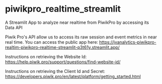 # piwikpro_realtime_streamlit
A Streamlit App to analyze near realtime from PiwikPro by accessing its Data API

Piwik Pro's API allow us to access its raw session and event metrics in near real time. You can access the public app here:
https://jvanalytics-piwikpro-realtim-piwikpro-realtime-streamlit-p3t61y.streamlit.app/

Instructions on retrieving the Website Id: https://help.piwik.pro/support/questions/find-website-id/ 

Instructions on retrieving the Client Id and Secret: https://developers.piwik.pro/en/latest/platform/getting_started.html


